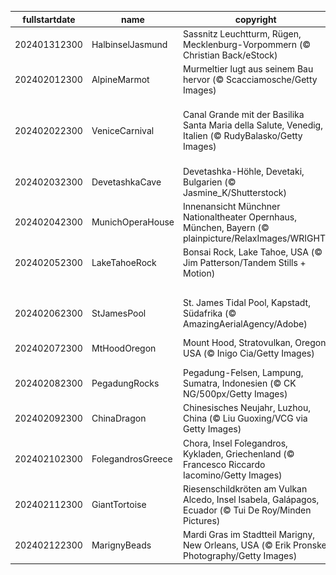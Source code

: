 |fullstartdate|name|copyright|title|image|
|--|--|--|--|--|
202401312300|HalbinselJasmund|Sassnitz Leuchtturm, Rügen, Mecklenburg-Vorpommern (© Christian Back/eStock)|Leuchtender Schneeturm|![](/de-DE/2024/02/202401312300HalbinselJasmund.jpg)|
202402012300|AlpineMarmot|Murmeltier lugt aus seinem Bau hervor (© Scacciamosche/Getty Images)|Und täglich grüßt das Murmeltier|![](/de-DE/2024/02/202402012300AlpineMarmot.jpg)|
202402022300|VeniceCarnival|Canal Grande mit der Basilika Santa Maria della Salute, Venedig, Italien (© RudyBalasko/Getty Images)|Bereit für den Masken-Tanz in der Stadt der Kanäle und der Extravaganz?|![](/de-DE/2024/02/202402022300VeniceCarnival.jpg)|
202402032300|DevetashkaCave|Devetashka-Höhle, Devetaki, Bulgarien (© Jasmine_K/Shutterstock)|Haben Sie Angst vor Fledermäusen?|![](/de-DE/2024/02/202402032300DevetashkaCave.jpg)|
202402042300|MunichOperaHouse|Innenansicht Münchner Nationaltheater Opernhaus, München, Bayern (© plainpicture/RelaxImages/WRIGHT)|Wunder der Akustik!|![](/de-DE/2024/02/202402042300MunichOperaHouse.jpg)|
202402052300|LakeTahoeRock|Bonsai Rock, Lake Tahoe, USA (© Jim Patterson/Tandem Stills + Motion)|Bonsais auf Felsen|![](/de-DE/2024/02/202402052300LakeTahoeRock.jpg)|
||||![](/de-DE/2024/02/.jpg)|
202402062300|StJamesPool|St. James Tidal Pool, Kapstadt, Südafrika (© AmazingAerialAgency/Adobe)|Kaps und Hoffnungen|![](/de-DE/2024/02/202402062300StJamesPool.jpg)|
202402072300|MtHoodOregon|Mount Hood, Stratovulkan, Oregon, USA (© Inigo Cia/Getty Images)|Ein schlafender Riese|![](/de-DE/2024/02/202402072300MtHoodOregon.jpg)|
202402082300|PegadungRocks|Pegadung-Felsen, Lampung, Sumatra, Indonesien (© CK NG/500px/Getty Images)|Ganz schön auf Zack!|![](/de-DE/2024/02/202402082300PegadungRocks.jpg)|
202402092300|ChinaDragon|Chinesisches Neujahr, Luzhou, China (© Liu Guoxing/VCG via Getty Images)|Willkommen im Jahr des Drachen!|![](/de-DE/2024/02/202402092300ChinaDragon.jpg)|
202402102300|FolegandrosGreece|Chora, Insel Folegandros, Kykladen, Griechenland (© Francesco Riccardo Iacomino/Getty Images)|Paradies auf Griechisch|![](/de-DE/2024/02/202402102300FolegandrosGreece.jpg)|
202402112300|GiantTortoise|Riesenschildkröten am Vulkan Alcedo, Insel Isabela, Galápagos, Ecuador (© Tui De Roy/Minden Pictures)|Sanfte Riesen|![](/de-DE/2024/02/202402112300GiantTortoise.jpg)|
202402122300|MarignyBeads|Mardi Gras im Stadtteil Marigny, New Orleans, USA (© Erik Pronske Photography/Getty Images)|Helau und Alaaf!|![](/de-DE/2024/02/202402122300MarignyBeads.jpg)|
